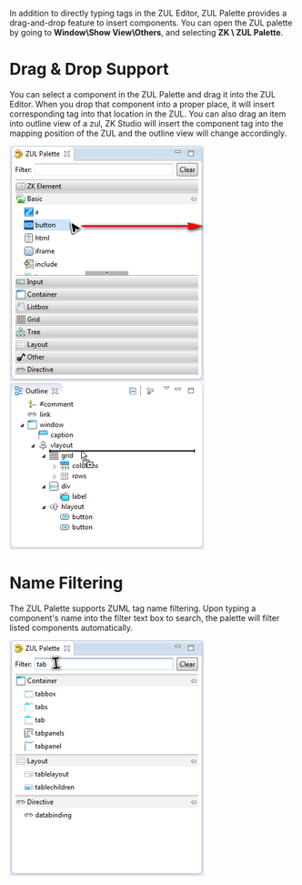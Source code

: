 

In addition to directly typing tags in the ZUL Editor, ZUL Palette
provides a drag-and-drop feature to insert components. You can open the
ZUL palette by going to **Window\Show View\Others**, and
selecting **ZK \ ZUL Palette**.

# Drag & Drop Support

You can select a component in the ZUL Palette and drag it into the ZUL
Editor. When you drop that component into a proper place, it will insert
corresponding tag into that location in the ZUL. You can also drag an
item into outline view of a zul, ZK Studio will insert the component tag
into the mapping position of the ZUL and the outline view will change
accordingly.

<div style="width:610px;margin-left:auto;margin-right:auto">

![](images/studio-palette-drag-component.png) ![](images/Studio-palette-drop-component.png)

</div>

# Name Filtering

The ZUL Palette supports ZUML tag name filtering. Upon typing a
component's name into the filter text box to search, the palette will
filter listed components automatically.

![](images/studio-palette-filter.png)
